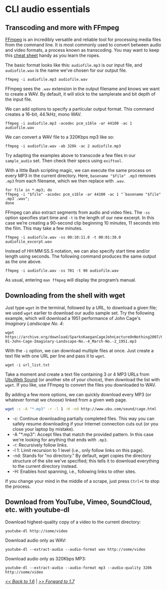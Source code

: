 
# CLI audio essentials

## Transcoding and more with FFmpeg

[FFmpeg](https://ffmpeg.org/) is an incredibly versatile and reliable tool for processing media files from the command line. It is most commonly used to convert between audio and video formats, a process known as transcoding. You may want to keep this [cheat sheet](https://www.cheatography.com/thetartankilt/cheat-sheets/ffmpeg/pdf_bw/) handy as you learn the ropes.

The basic format looks like this: `audiofile.mp3` is our input file, and `audiofile.wav` is the name we've chosen for our output file.

```
ffmpeg -i audiofile.mp3 audiofile.wav
```

FFmpeg sees the `.wav` extension in the output filename and knows we want to create a WAV. By default, it will stick to the samplerate and bit depth of the input file.

We can add options to specify a particular output format. This command creates a 16-bit, 44.1kHz, mono WAV.

```
ffmpeg -i audiofile.mp3 -acodec pcm_s16le -ar 44100 -ac 1 audiofile.wav
```

We can convert a WAV file to a 320Kbps mp3 like so:

```
ffmpeg -i audiofile.wav -ab 320k -ac 2 audiofile.mp3
```

Try adapting the examples above to transcode a few files in our `sample_audio` set. Then check their specs using `exiftool`.

With a little Bash scripting magic, we can execute the same process on every MP3 in the current directory. Here, ``basename "$file" .mp3`` removes `.mp3` from each filename, which we then replace with `.wav`.

```
for file in *.mp3; do
ffmpeg -i "$file" -acodec pcm_s16le -ar 44100 -ac 1 "`basename "$file" .mp3`.wav";
done
```

FFmpeg can also extract segments from audio and video files. The `-ss` option specifies start time and `-t` is the length of our new excerpt. In this case we’re creating a 90-second clip beginning 10 minutes, 11 seconds into the film.  This may take a few minutes.

```
ffmpeg -i audiofile.wav -ss 00:10:11.0 -t 00:01:30.0 audiofile_excerpt.wav
```

Instead of HH:MM:SS.S notation, we can also specify start time and/or length using seconds. The following command produces the same output as the one above.

```
ffmpeg -i audiofile.wav -ss 701 -t 90 audiofile.wav
```

As usual, entering `man ffmpeg` will display the program’s manual.


## Downloading from the shell with wget

Just type `wget` in the terminal, followed by a URL, to download a given file; we used `wget` earlier to download our audio sample set. Try the following example, which will download a 1951 performance of John Cage's *Imaginary Landscape No. 4*:

```
wget https://archive.org/download/SparksKaeganCageJohnLectureOnNothing2007/02-01-John-Cage-Imaginary-Landscape-No.-4_March-No.-2_1951.mp3
```

With the `-i` option, we can download multiple files at once. Just create a text file with one URL per line and pass it to `wget`.

```
wget -i url_list.txt
```

Take a moment and create a text file containing 3 or 4 MP3 URLs from [UbuWeb Sound](http://ubu.com/sound/) (or another site of your choice), then download the list with `wget`. If you like, use FFmpeg to convert the files you downloaded to WAV.

By adding a few more options, we can quickly download every MP3 (or whatever format we choose) linked from a given web page.

```bash
wget -c -A "*.mp3" -r -l 1 -H -nd http://www.ubu.com/sound/cage.html
```

- -c: Continue downloading partially completed files. This way you can safely resume downloading if your Internet connection cuts out (or you close your laptop by mistake).
- -A "\*.mp3": Accept files that match the provided pattern. In this case we're looking for anything that ends with `.mp3`.
- -r: Recursively follow links.
- -l 1: Limit recursion to 1 level (i.e., only follow links on this page).
- -nd: Stands for "no directory." By default, wget copies the directory structure of the site we've specified; this tells it to download everything to the current directory instead.
- -H: Enables host spanning, i.e., following links to other sites.

If you change your mind in the middle of a scrape, just press `Ctrl+C` to stop the process.

## Download from YouTube, Vimeo, SoundCloud, etc. with youtube-dl

Download highest-quality copy of a video to the current directory:

```
youtube-dl http://some/video
```

Download audio only as WAV:

```
youtube-dl --extract-audio --audio-format wav http://some/video
```

Download audio only as 320Kbps MP3:

```
youtube-dl --extract-audio --audio-format mp3 --audio-quality 320k http://some/video
```

[*<< Back to 1.6*](1.6.md) | [*>> Forward to 1.7*](1.7.md)
